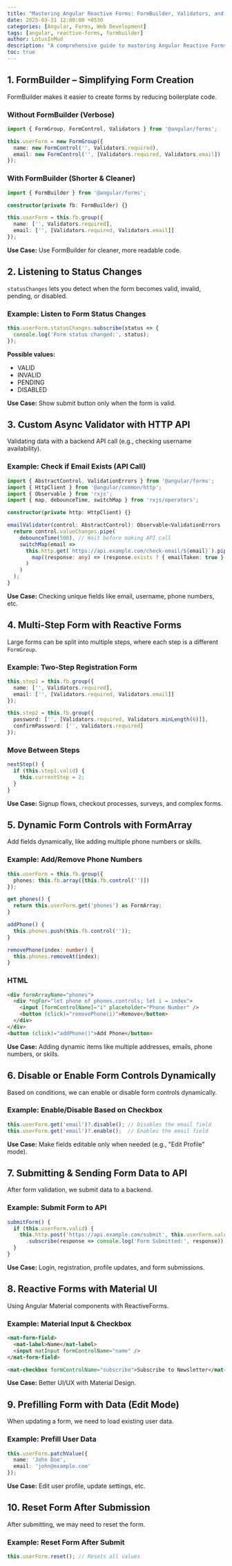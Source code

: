 ```yaml
---
title: "Mastering Angular Reactive Forms: FormBuilder, Validators, and Dynamic Controls"
date: 2025-03-31 12:00:00 +0530
categories: [Angular, Forms, Web Development]
tags: [angular, reactive-forms, formbuilder]
author: LotusInMud
description: "A comprehensive guide to mastering Angular Reactive Forms with FormBuilder, validation techniques, async validators, dynamic controls, and integration with Angular Material."
toc: true
---
```



## 1. FormBuilder – Simplifying Form Creation
FormBuilder makes it easier to create forms by reducing boilerplate code.

### Without FormBuilder (Verbose)
```typescript
import { FormGroup, FormControl, Validators } from '@angular/forms';

this.userForm = new FormGroup({
  name: new FormControl('', Validators.required),
  email: new FormControl('', [Validators.required, Validators.email])
});
```

### With FormBuilder (Shorter & Cleaner)
```typescript
import { FormBuilder } from '@angular/forms';

constructor(private fb: FormBuilder) {}

this.userForm = this.fb.group({
  name: ['', Validators.required],
  email: ['', [Validators.required, Validators.email]]
});
```
**Use Case:** Use FormBuilder for cleaner, more readable code.

## 2. Listening to Status Changes
`statusChanges` lets you detect when the form becomes valid, invalid, pending, or disabled.

### Example: Listen to Form Status Changes
```typescript
this.userForm.statusChanges.subscribe(status => {
  console.log('Form status changed:', status);
});
```
**Possible values:**
- VALID
- INVALID
- PENDING
- DISABLED

**Use Case:** Show submit button only when the form is valid.

## 3. Custom Async Validator with HTTP API

Validating data with a backend API call (e.g., checking username availability).

### Example: Check if Email Exists (API Call)
```typescript
import { AbstractControl, ValidationErrors } from '@angular/forms';
import { HttpClient } from '@angular/common/http';
import { Observable } from 'rxjs';
import { map, debounceTime, switchMap } from 'rxjs/operators';

constructor(private http: HttpClient) {}

emailValidator(control: AbstractControl): Observable<ValidationErrors | null> {
  return control.valueChanges.pipe(
    debounceTime(500), // Wait before making API call
    switchMap(email =>
      this.http.get(`https://api.example.com/check-email/${email}`).pipe(
        map((response: any) => (response.exists ? { emailTaken: true } : null))
      )
    )
  );
}
```
**Use Case:** Checking unique fields like email, username, phone numbers, etc.

## 4. Multi-Step Form with Reactive Forms

Large forms can be split into multiple steps, where each step is a different `FormGroup`.

### Example: Two-Step Registration Form
```typescript
this.step1 = this.fb.group({
  name: ['', Validators.required],
  email: ['', [Validators.required, Validators.email]]
});

this.step2 = this.fb.group({
  password: ['', [Validators.required, Validators.minLength(6)]],
  confirmPassword: ['', Validators.required]
});
```
### Move Between Steps
```typescript
nextStep() {
  if (this.step1.valid) {
    this.currentStep = 2;
  }
}
```
**Use Case:** Signup flows, checkout processes, surveys, and complex forms.

## 5. Dynamic Form Controls with FormArray

Add fields dynamically, like adding multiple phone numbers or skills.

### Example: Add/Remove Phone Numbers
```typescript
this.userForm = this.fb.group({
  phones: this.fb.array([this.fb.control('')])
});

get phones() {
  return this.userForm.get('phones') as FormArray;
}

addPhone() {
  this.phones.push(this.fb.control(''));
}

removePhone(index: number) {
  this.phones.removeAt(index);
}
```
### HTML
```html
<div formArrayName="phones">
  <div *ngFor="let phone of phones.controls; let i = index">
    <input [formControlName]="i" placeholder="Phone Number" />
    <button (click)="removePhone(i)">Remove</button>
  </div>
</div>
<button (click)="addPhone()">Add Phone</button>
```
**Use Case:** Adding dynamic items like multiple addresses, emails, phone numbers, or skills.

## 6. Disable or Enable Form Controls Dynamically

Based on conditions, we can enable or disable form controls dynamically.

### Example: Enable/Disable Based on Checkbox
```typescript
this.userForm.get('email')?.disable(); // Disables the email field
this.userForm.get('email')?.enable();  // Enables the email field
```
**Use Case:** Make fields editable only when needed (e.g., "Edit Profile" mode).

## 7. Submitting & Sending Form Data to API

After form validation, we submit data to a backend.

### Example: Submit Form to API
```typescript
submitForm() {
  if (this.userForm.valid) {
    this.http.post('https://api.example.com/submit', this.userForm.value)
      .subscribe(response => console.log('Form Submitted:', response));
  }
}
```
**Use Case:** Login, registration, profile updates, and form submissions.

## 8. Reactive Forms with Material UI

Using Angular Material components with ReactiveForms.

### Example: Material Input & Checkbox
```html
<mat-form-field>
  <mat-label>Name</mat-label>
  <input matInput formControlName="name" />
</mat-form-field>

<mat-checkbox formControlName="subscribe">Subscribe to Newsletter</mat-checkbox>
```
**Use Case:** Better UI/UX with Material Design.

## 9. Prefilling Form with Data (Edit Mode)

When updating a form, we need to load existing user data.

### Example: Prefill User Data
```typescript
this.userForm.patchValue({
  name: 'John Doe',
  email: 'john@example.com'
});
```
**Use Case:** Edit user profile, update settings, etc.

## 10. Reset Form After Submission

After submitting, we may need to reset the form.

### Example: Reset Form After Submit
```typescript
this.userForm.reset(); // Resets all values
```
